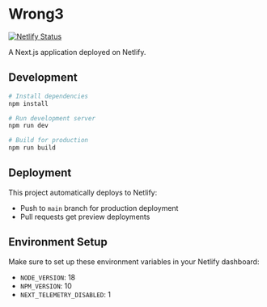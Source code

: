 # Wrong3

[![Netlify Status](https://api.netlify.com/api/v1/badges/a3ce5ae3-d99b-4202-8c71-0e0bcbd38ea6/deploy-status)](https://app.netlify.com/sites/wrong/deploys)

A Next.js application deployed on Netlify.

## Development

```bash
# Install dependencies
npm install

# Run development server
npm run dev

# Build for production
npm run build
```

## Deployment

This project automatically deploys to Netlify:
- Push to `main` branch for production deployment
- Pull requests get preview deployments

## Environment Setup

Make sure to set up these environment variables in your Netlify dashboard:
- `NODE_VERSION`: 18
- `NPM_VERSION`: 10
- `NEXT_TELEMETRY_DISABLED`: 1 